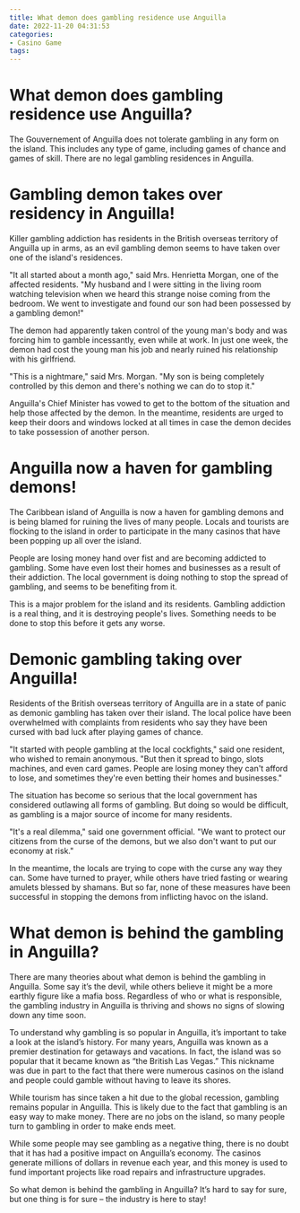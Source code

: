 ```yaml
---
title: What demon does gambling residence use Anguilla
date: 2022-11-20 04:31:53
categories:
- Casino Game
tags:
---
```



#  What demon does gambling residence use Anguilla?

The Gouvernement of Anguilla does not tolerate gambling in any form on the island. This includes any type of game, including games of chance and games of skill. There are no legal gambling residences in Anguilla.

#  Gambling demon takes over residency in Anguilla!
Killer gambling addiction has residents in the British overseas territory of Anguilla up in arms, as an evil gambling demon seems to have taken over one of the island's residences. 

"It all started about a month ago," said Mrs. Henrietta Morgan, one of the affected residents. "My husband and I were sitting in the living room watching television when we heard this strange noise coming from the bedroom. We went to investigate and found our son had been possessed by a gambling demon!"

The demon had apparently taken control of the young man's body and was forcing him to gamble incessantly, even while at work. In just one week, the demon had cost the young man his job and nearly ruined his relationship with his girlfriend.

"This is a nightmare," said Mrs. Morgan. "My son is being completely controlled by this demon and there's nothing we can do to stop it."

Anguilla's Chief Minister has vowed to get to the bottom of the situation and help those affected by the demon. In the meantime, residents are urged to keep their doors and windows locked at all times in case the demon decides to take possession of another person.

#  Anguilla now a haven for gambling demons!

The Caribbean island of Anguilla is now a haven for gambling demons and is being blamed for ruining the lives of many people. Locals and tourists are flocking to the island in order to participate in the many casinos that have been popping up all over the island.

People are losing money hand over fist and are becoming addicted to gambling. Some have even lost their homes and businesses as a result of their addiction. The local government is doing nothing to stop the spread of gambling, and seems to be benefiting from it.

This is a major problem for the island and its residents. Gambling addiction is a real thing, and it is destroying people's lives. Something needs to be done to stop this before it gets any worse.

#  Demonic gambling taking over Anguilla!

Residents of the British overseas territory of Anguilla are in a state of panic as demonic gambling has taken over their island. The local police have been overwhelmed with complaints from residents who say they have been cursed with bad luck after playing games of chance.

"It started with people gambling at the local cockfights," said one resident, who wished to remain anonymous. "But then it spread to bingo, slots machines, and even card games. People are losing money they can't afford to lose, and sometimes they're even betting their homes and businesses."

The situation has become so serious that the local government has considered outlawing all forms of gambling. But doing so would be difficult, as gambling is a major source of income for many residents.

"It's a real dilemma," said one government official. "We want to protect our citizens from the curse of the demons, but we also don't want to put our economy at risk."

In the meantime, the locals are trying to cope with the curse any way they can. Some have turned to prayer, while others have tried fasting or wearing amulets blessed by shamans. But so far, none of these measures have been successful in stopping the demons from inflicting havoc on the island.

#  What demon is behind the gambling in Anguilla?

There are many theories about what demon is behind the gambling in Anguilla. Some say it’s the devil, while others believe it might be a more earthly figure like a mafia boss. Regardless of who or what is responsible, the gambling industry in Anguilla is thriving and shows no signs of slowing down any time soon.

To understand why gambling is so popular in Anguilla, it’s important to take a look at the island’s history. For many years, Anguilla was known as a premier destination for getaways and vacations. In fact, the island was so popular that it became known as “the British Las Vegas.” This nickname was due in part to the fact that there were numerous casinos on the island and people could gamble without having to leave its shores.

While tourism has since taken a hit due to the global recession, gambling remains popular in Anguilla. This is likely due to the fact that gambling is an easy way to make money. There are no jobs on the island, so many people turn to gambling in order to make ends meet.

While some people may see gambling as a negative thing, there is no doubt that it has had a positive impact on Anguilla’s economy. The casinos generate millions of dollars in revenue each year, and this money is used to fund important projects like road repairs and infrastructure upgrades.

So what demon is behind the gambling in Anguilla? It’s hard to say for sure, but one thing is for sure – the industry is here to stay!